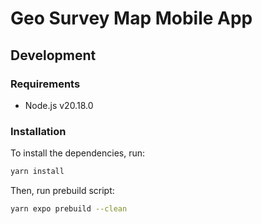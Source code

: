 # Geo Survey Map Mobile App

## Development

### Requirements

- Node.js v20.18.0

### Installation

To install the dependencies, run:

```sh
yarn install
```

Then, run prebuild script:

```sh
yarn expo prebuild --clean
```
